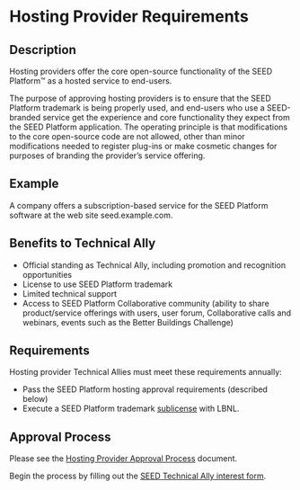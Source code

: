 # Hosting Provider Requirements

## Description

Hosting providers offer the core open-source functionality of the SEED Platform&trade; as a hosted service to end-users. 

The purpose of approving hosting providers is to ensure that the SEED Platform trademark is being properly used, and end-users who use a SEED-branded service get the experience and core functionality they expect from the SEED Platform application. The operating principle is that modifications to the core open-source code are not allowed, other than minor modifications needed to register plug-ins or make cosmetic changes for purposes of branding the provider’s service offering.

## Example

A company offers a subscription-based service for the SEED Platform software at the web site seed.example.com.

## Benefits to Technical Ally

- Official standing as Technical Ally, including promotion and recognition opportunities
- License to use SEED Platform trademark
- Limited technical support
- Access to SEED Platform Collaborative community (ability to share product/service offerings with users, user forum, Collaborative calls and webinars, events such as the Better Buildings Challenge)

## Requirements

Hosting provider Technical Allies must meet these requirements annually:

- Pass the SEED Platform hosting approval requirements (described below)
- Execute a SEED Platform trademark [sublicense](http://seedinfo.lbl.gov/SEED_LBNL_sample_license.pdf) with LBNL.

## Approval Process

Please see the [Hosting Provider Approval Process](https://drive.google.com/file/d/0B0NwK2GyHtaZVW9BU3k2TlFMRkE/view?usp=sharing) document.

Begin the process by filling out the [SEED Technical Ally interest form](https://docs.google.com/forms/d/1dqwGF38yPLWIT5zZgjiin38Eo_25SraaWGewIpHPhWo/viewform?usp=send_form).